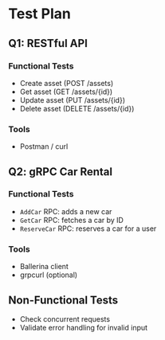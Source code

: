 # Test Plan

## Q1: RESTful API
### Functional Tests
- Create asset (POST /assets)
- Get asset (GET /assets/{id})
- Update asset (PUT /assets/{id})
- Delete asset (DELETE /assets/{id})

### Tools
- Postman / curl

## Q2: gRPC Car Rental
### Functional Tests
- `AddCar` RPC: adds a new car
- `GetCar` RPC: fetches a car by ID
- `ReserveCar` RPC: reserves a car for a user

### Tools
- Ballerina client
- grpcurl (optional)

## Non-Functional Tests
- Check concurrent requests
- Validate error handling for invalid input
